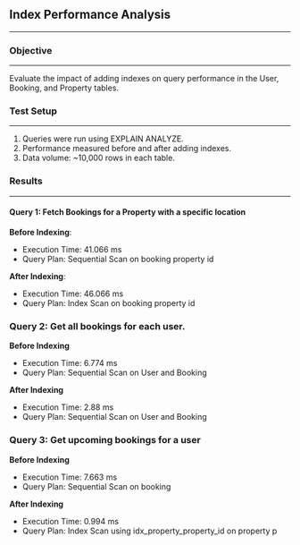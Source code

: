 ## Index Performance Analysis
<hr>

### Objective
<hr>

Evaluate the impact of adding indexes on query performance in the User, Booking, and Property tables.

### Test Setup
<hr>

1. Queries were run using EXPLAIN ANALYZE.
2. Performance measured before and after adding indexes.
3. Data volume: ~10,000 rows in each table.

### Results
<hr>

#### Query 1: Fetch Bookings for a Property with a specific location

<strong>Before Indexing</strong>:

- Execution Time: 41.066 ms
- Query Plan: Sequential Scan on booking property id

<strong>After Indexing</strong>:

- Execution Time: 46.066 ms
- Query Plan: Index Scan on booking property id

### Query 2: Get all bookings for each user.

<strong>Before Indexing</strong>

- Execution Time: 6.774 ms
- Query Plan: Sequential Scan on User and Booking 

<strong>After Indexing</strong>

- Execution Time: 2.88 ms
- Query Plan: Sequential Scan  on User and Booking 



### Query 3: Get upcoming bookings for a user

<strong>Before Indexing</strong>

- Execution Time: 7.663 ms
- Query Plan: Sequential Scan on booking

<strong>After Indexing</strong>

- Execution Time: 0.994 ms
- Query Plan: Index Scan using idx_property_property_id on property p

